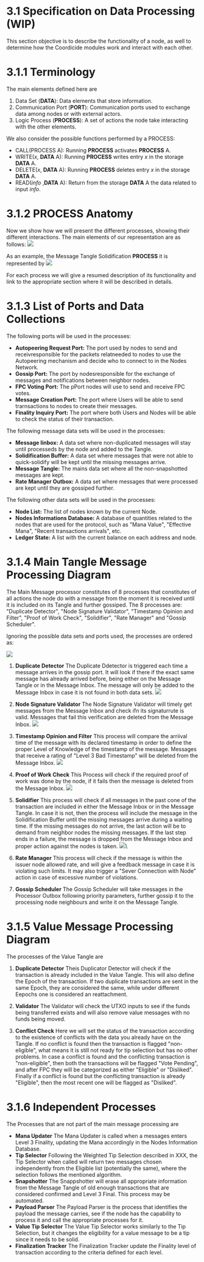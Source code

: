 # 3.1 Specification on Data Processing (WIP)

This section objective is to describe the functionality of a node, as well to determine how the Coordicide modules work and interact with each other. 

# 3.1.1 Terminology 

The main elements defined here are

1. Data Set (**DATA**): Data elements that store information.
2. Communication Port (**PORT**): Communication ports used to exchange data among nodes or with external actors.
3. Logic Process (**PROCESS**): A set of actions the node take interacting with the other elements. 



We also consider the possible functions performed by a PROCESS:

* CALL(PROCESS A): Running **PROCESS** activates  **PROCESS** A.
* WRITE($x$, **DATA** A): Running **PROCESS** writes entry $x$ in the storage **DATA** A.
* DELETE($x$, **DATA** A): Running **PROCESS** deletes entry $x$ in the storage **DATA** A.
* READ(*info* ,**DATA** A): Return from the storage **DATA** A the data related to input *info*.



# 3.1.2 PROCESS Anatomy

Now we show how we will present the different processes, showing their different interactions. The main elements of our representation are as follows:
![](https://i.imgur.com/WuHlwWl.png)

As an example, the Message Tangle Solidification **PROCESS** it is represented by
![](https://i.imgur.com/YSjdBOP.png)

For each process we will give a resumed description of its functionality and link to the appropriate section where it will be described in details.

# 3.1.3 List of Ports and Data Collections

The following ports will be used in the processes:

* **Autopeering Request Port:** The port used by nodes to send and receivresponsible for the packets relatneeded to nodes to use the Autopeering mechanism and decide who to connect to in the Nodes Network. 
* **Gossip Port:** The port by nodesresponsible for the exchange of messages and notifications between neighbor nodes.
* **FPC Voting Port:** The pPort nodes will use to send and receive FPC votes.
* **Message Creation Port:** The port where Users will be able to send trarnsactions to nodes to create their messages. 
* **Finality Inquiry Port:** The port where both Users and Nodes will be able to check the status of their transaction. 

The following message data sets will be used in the processes:
* **Message Iinbox:** A data set where non-duplicated messages will stay until processeds by the node and added to the Tangle. 
* **Solidification Buffer:** A data set where messages that were not able to quick-solidify will be kept until the missing messages arrive.
* **Message Tangle:** The mains data set where all the non-snapshotted messages are kept. 
* **Rate Manager Outbox:** A data set where messages that were processed are kept until they are gossiped further. 

The following other data sets will be used in the processes:
* **Node List:** The list of nodes known by the current Node. 
* **Nodes Informations Database:** A database of quantities related to the nodes that are used for the protocol, such as "Mana Value", "Effective Mana", "Recent transactions arrivals", etc. 
* **Ledger State:** A list with the current balance on each address and node. 


# 3.1.4 Main Tangle Message Processing Diagram 

The Main Message processor constitutes of 8 processes that constitutes of all actions the node do with a message from the moment it is received until it is included on its Tangle and further gossiped. The 8 processes are: "Duplicate Detector", "Node Signature Validator", "Timestamp Opinion and Filter", "Proof of Work Check", "Solidifier", "Rate Manager" and "Gossip Scheduler".

Ignoring the possible data sets and ports used, the processes are ordered as:

![](https://i.imgur.com/xFjNlFd.png)


1. **Duplicate Detector**
The Duplicate Ddetector is triggered each time a message arrives in the gossip port. It will look if there if the exact same message has already arrived before, being either on the Message Tangle or in the Message Inbox. The message will only be added to the Message Inbox in  case it is not found in both data sets.
![](https://i.imgur.com/5Ke3jId.png)

2. **Node Signature Validator**
The Node Signature Validator will timely get messages from the Message Inbox and check ifn its signaturrute is valid. Messages that fail this verification are deleted from the Message Inbox.
![](https://i.imgur.com/mOrfhqz.png)

3. **Timestamp Opinion and Filter**
This process will compare the arriival time of the message with its declared timestamp in order to define the proper Level of Knowledge of the timestamp of the message. Messages that receive a rating of "Level 3 Bad Timestamp" will be deleted from the Message Inbox. 
![](https://i.imgur.com/lVa7H5L.png)

4. **Proof of Work Check**
This Process will check if the required proof of work was done by the node, if it fails then the message is deleted from the Message Inbox.
![](https://i.imgur.com/sn7UJFD.png)

5. **Solidifier**
This process will check if all messages in the past cone of the transaction are included in either the Message Inbox or in the Message Tangle. In case it is not, then the process will include the message in the Solidification Buffer until the missing messages arrive during a waiting time. If the missing messages do not arrive, the last action will be to demand from neighbor nodes the missing messages. If the last step ends in a failure, the message is dropped from the Message Inbox and proper action against the nodes is taken. 
![](https://i.imgur.com/YSjdBOP.png)\

6. **Rate Manager**
This process will check if the message is within the issuer node allowed rate, and will give a feedback message in case it is violating such limits. It may also trigger a "Sever Connection with Node" action in case of excessive number of violations.

8. **Gossip Scheduler**
The Gossip Scheduler will take messages in the Processor Outbox following priority parameters, further gossip it to the processing node neighbours and write it on the Message Tangle. 



# 3.1.5 Value Message Processing Diagram 

The processes of the Value Tangle are 

1. **Duplicate Detector**
Theis Duplicator Detector will check if the transaction is already included in the Value Tangle. This will also define the Epoch of the transaction. If two duplicate transactions are sent in the same Epoch, they are considered the same, while under different Eepochs one is considered an reattachment. 

2. **Validator**
The Validator will check the UTXO inputs to see if the funds being transferred exists and will also remove value messages with no funds being moved. 


3. **Conflict Check**
Here we will set the status of the transaction according to the existence of conflicts with the data you already have on the Tangle. If no conflict is found then the transaction is flagged "non-eligible", what means it is still not ready for tip selection but has no other problems. In case a conflict is found and the conflicting transaction is "non-eligible", then both the transactions will be flagged "Vote Pending", and after FPC they will be categorized as either "Eligible" or "Disliked". Finally if a conflict is found but the conflicting transaction is already "Eligible", then the most recent one will be flagged as "Disliked".


# 3.1.6 Independent Processes

The Processes that are not part of the main message processing are

* **Mana Updater**
The Mana Updater is called when a messages enters Level 3 Finality, updating the Mana accordingly in the Nodes Information Database. 
* **Tip Selector**
Following the Weighted Tip Selection described in XXX, the Tip Selector when called will return two messages chosen independently from the Eligible list (potentially the same), where the selection follows the mentioned algorithm. 
* **Snapshotter**
The Snappshotter will erase all appropriate information from the Message Tangle of old enough transactions that are considered confirmed and Level 3 Final. This process may be automated. 
* **Payload Parser**
The Payload Parser is the process that identifies the payload the message carries, see if the node has the capability to process it and call the appropriate processes for it. 
* **Value Tip Selector**
The Value Tip Selector works similarly to the Tip Selection, but it changes the eligibility for a value message to be a tip since it needs to be solid.
* **Finalization Tracker**
The Finalization Tracker update the Finality level of transaction according to the criteria defined for each level. 



<!--stackedit_data:
eyJkaXNjdXNzaW9ucyI6eyJ1WnFsUlZyU3ViSGYxYzA4Ijp7In
RleHQiOiJUaGUgcG9ydCByZXNwb25zaWJsZSBmb3IgdGhlIHBh
Y2tldHMgbmVlZGVkIHRvIG5vZGVzIHRvIHVzZSB0aGUgQXV0b3
BlZXJpbmcgbWVj4oCmIiwic3RhcnQiOjE1NjQsImVuZCI6MTY4
MH0sInVIcEs0akRGZG1nUVVYUXgiOnsidGV4dCI6Im5vbi1zbm
Fwc2hvdHRlZCIsInN0YXJ0IjoyNTYwLCJlbmQiOjI1NzV9LCJz
N1BuQmQ0aVpvOFByaEhTIjp7InRleHQiOiJOb2RlcyBJbmZvcm
1hdGlvbiBEYXRhYmFzZSIsInN0YXJ0IjoyODQxLCJlbmQiOjI4
Njh9LCJIMExjTTlYVVdXbVMwd1QwIjp7InRleHQiOiJUaGUgTW
FpbiBNZXNzYWdlIHByb2Nlc3NvciBjb25zdGl0dXRlcyBvZiA3
IHByb2Nlc3NlcyB0aGF0IGNvbnN0aXR1dGVzIG9mIGFsbCBh4o
CmIiwic3RhcnQiOjMxNTgsImVuZCI6MzM1N30sImc2WkRTQjF4
dGY1UVRDMWciOnsidGV4dCI6IlRpbWVzdGFtcCBPcGluaW9uIG
FuZCBGaWx0ZXIiLCJzdGFydCI6MzQzMSwiZW5kIjozNDU5fSwi
ZjR0SDh6MUcxMmFmdE8weCI6eyJ0ZXh0IjoiU29saWRpZmllci
IsInN0YXJ0IjozNDg2LCJlbmQiOjM0OTZ9LCJKNXJWbTI0VW9J
ZmRBY0plIjp7InRleHQiOiIhW10oaHR0cHM6Ly9pLmltZ3VyLm
NvbS81S2UzaklkLnBuZykiLCJzdGFydCI6NDAwMCwiZW5kIjo0
MDM2fSwiQ1czVTQ4S1daRVpkM04zVSI6eyJ0ZXh0IjoiZnJvbS
B0aGUgTWVzc2FnZSBJbmJvIiwic3RhcnQiOjQyMzcsImVuZCI6
NDI1OH0sIk9idnNOak8waWFuY3psaWUiOnsidGV4dCI6Ikxldm
VsIG9mIEtub3dsZWRnZSIsInN0YXJ0Ijo0NDUyLCJlbmQiOjQ0
NzB9LCJtOUptUHlwalRHRGtKN05nIjp7InRleHQiOiIhW10oaH
R0cHM6Ly9pLmltZ3VyLmNvbS9sVmE3SDVMLnBuZyIsInN0YXJ0
Ijo0NjAzLCJlbmQiOjQ2Mzh9LCJqd0ExT3lKN3VnVm1lejR5Ij
p7InRleHQiOiIhW10oaHR0cHM6Ly9pLmltZ3VyLmNvbS9zbjdV
SkZELnBuZykiLCJzdGFydCI6NDgwOCwiZW5kIjo0ODQ0fSwiYj
RhM2tJeVpsWlJPZFZLRiI6eyJ0ZXh0IjoiZnJvbSB0aGUgTWVz
c2FnZSBJbmJveCBhbmQgcHJvcGVyIGFjdGlvbiBhZ2FpbnN0IH
RoZSBub2RlcyBpcyB0YWtlbiIsInN0YXJ0Ijo1MzI4LCJlbmQi
OjUzOTV9LCJmQWtLa1Z2U3VTUWxwclNnIjp7InRleHQiOiJTZX
ZlciBDb25uZWN0aW9uIHdpdGggTm9kZVwiIGFjdGlvbiBpbiBj
YXNlIG9mIGV4Y2Vzc2l2ZSBudW1iZXIgb2YgdmlvbGF0aW9ucy
4iLCJzdGFydCI6NTYyOSwiZW5kIjo1NzA2fSwiNlNFQk1qZlpy
ZUNWSmFxZCI6eyJ0ZXh0IjoiKlJhdGUgTWFuYWdlcioiLCJzdG
FydCI6NTQ0MSwiZW5kIjo1NDU1fSwiRzFPd1p1QjNidHg1cmZx
ViI6eyJ0ZXh0IjoiR29zc2lwIFNjaGVkdWxlciIsInN0YXJ0Ij
o1NzEzLCJlbmQiOjU3Mjl9LCJ0RklLdWk5eTBmNXJFcnZYIjp7
InRleHQiOiJUaGUgcHJvIiwic3RhcnQiOjU5NjIsImVuZCI6NT
k2OX0sImM2RDlWNVU0VGJFeDU2TXYiOnsidGV4dCI6IkVwb2No
cyIsInN0YXJ0Ijo2Mjg3LCJlbmQiOjYyOTR9LCJBV2o0VENiWX
c0STVITloxIjp7InRleHQiOiJhbmQgdGhlIGNvbmZsaWN0aW5n
IHRyYW5zYWN0aW9uIGlzIFwibm9uLWVsaWdpYmxlXCIiLCJzdG
FydCI6NjgzNCwiZW5kIjo2ODgzfSwiRVpsRHBQUk40ZTZIZ1dr
OSI6eyJ0ZXh0IjoiaGUgY29uZmxpY3RpbmciLCJzdGFydCI6Nz
A1NSwiZW5kIjo3MDY5fSwiVW84NENsdE0weVMxdmNMcSI6eyJ0
ZXh0IjoiaGUgUHJvY2Vzc2VzIHRoYXQgYXJlIG5vdCBwYXJ0IG
9mIHRoZSBtYWluIG1lc3NhZ2UgcHJvY2Vzc2luZyBhciIsInN0
YXJ0Ijo3MTk1LCJlbmQiOjcyNTl9LCJzZGRRSTZIbjFYbkIxT0
RXIjp7InRleHQiOiIqKlBheWxvYWQgUGFyc2VyKioiLCJzdGFy
dCI6Nzg3MywiZW5kIjo3ODkxfX0sImNvbW1lbnRzIjp7IjBPYz
JZZmF1aXh2OFNDclAiOnsiZGlzY3Vzc2lvbklkIjoidVpxbFJW
clN1YkhmMWMwOCIsInN1YiI6ImdoOjUxMTEyNjE4IiwidGV4dC
I6InRoZSBwb3J0IGZvciBhdXRvcGVlcmluZyBwcm90b2NvbC9y
ZXF1ZXN0cz8gRG9uIHQgdW5kZXJzdGFuZCB3aGF0IHRoZSBkZW
Npc2lvbiBvbiAgd2hvIHRvIGNvbm5lY3QgaGFzIHRvIHRvIHdp
dGggdGhlIHBvcnQuIiwiY3JlYXRlZCI6MTU5NTQyMDk3NzU1NH
0sIjNjQUVXMmZwdHRVRnFvME4iOnsiZGlzY3Vzc2lvbklkIjoi
dVpxbFJWclN1YkhmMWMwOCIsInN1YiI6ImdoOjY4MjUwMzUwIi
widGV4dCI6IkkgdHJpZWQgdG8gZ2l2ZSBhIGJldHRlciB3b3Jk
aW5nLCB0aGUgb2xkIG9uZSB3YXMgYXdmdWwuIiwiY3JlYXRlZC
I6MTU5NTQ0NDExMTE0Mn0sInUyV1B2ME5aT1Q0alJPY2giOnsi
ZGlzY3Vzc2lvbklkIjoidVpxbFJWclN1YkhmMWMwOCIsInN1Yi
I6ImdoOjUxMTEyNjE4IiwidGV4dCI6InNvIGl0cyB0aGUgc2Ft
ZSBwb3J0IGZvciBzZW5kaW5nIGFuZCByZXF1ZXN0aW5nLiBJZi
B5ZXMgcGVyaGFwcyBqdXN0IGNhbGwgaXN0IEF1dG9wZWVyaW5n
IFBvcnQiLCJjcmVhdGVkIjoxNTk1NTAwNTg2MTIyfSwiaDZOdU
JESTRwTm42SmpEQyI6eyJkaXNjdXNzaW9uSWQiOiJ1SHBLNGpE
RmRtZ1FVWFF4Iiwic3ViIjoiZ2g6NTExMTI2MTgiLCJ0ZXh0Ij
oiZGVmaW5lIHNuYXBzaG90IHNvbWV3aGVyZSIsImNyZWF0ZWQi
OjE1OTU1MDA3MDI5NTV9LCJpVDZVTzRFVXRwNHVwYWdXIjp7Im
Rpc2N1c3Npb25JZCI6InM3UG5CZDRpWm84UHJoSFMiLCJzdWIi
OiJnaDo1MTExMjYxOCIsInRleHQiOiJqdXN0IFwiTm9kZSBEYX
RhYmFzZVwiPyIsImNyZWF0ZWQiOjE1OTU1MDA4MTA1MzV9LCJU
UUhsejBXUDdWWk9lMnBLIjp7ImRpc2N1c3Npb25JZCI6IkgwTG
NNOVhVV1dtUzB3VDAiLCJzdWIiOiJnaDo1MTExMjYxOCIsInRl
eHQiOiJUaGUgTWFpbiBNZXNzYWdlIHByb2Nlc3NvciBpcyBkaX
ZpZGVkIGludG8gNyBzdWItcHJvY2Vzc2VzOyBjb3ZlcmluZyBh
bGwgYWN0aW9ucyBhIG5vZGUgaGFzIHRvIHBlcmZvcm0gaW4gb3
JkZXIgdG8gc2VuZCBhIG1lc3NhZ2UgPyIsImNyZWF0ZWQiOjE1
OTU1MDA5NzkxNDJ9LCJkRkpMbmd0cmlTNmp3MWo4Ijp7ImRpc2
N1c3Npb25JZCI6IkgwTGNNOVhVV1dtUzB3VDAiLCJzdWIiOiJn
aDo1MTExMjYxOCIsInRleHQiOiI3LT44IiwiY3JlYXRlZCI6MT
U5NTUwMTAwNzM4M30sIkRKVUhRYmZnMFZMMzh6ZjkiOnsiZGlz
Y3Vzc2lvbklkIjoiZzZaRFNCMXh0ZjVRVEMxZyIsInN1YiI6Im
doOjUxMTEyNjE4IiwidGV4dCI6IlRpbWVzdGFtcCBjaGVjaz8i
LCJjcmVhdGVkIjoxNTk1NTAxMDMxMjg3fSwiWDdVZFVHaHR1QT
hUZk96ciI6eyJkaXNjdXNzaW9uSWQiOiJmNHRIOHoxRzEyYWZ0
TzB4Iiwic3ViIjoiZ2g6NTExMTI2MTgiLCJ0ZXh0Ijoib3IgTV
QgU29saWRpZmllcj8iLCJjcmVhdGVkIjoxNTk1NTAxMDU2NDI0
fSwiWmZJQms3dVYwN3lYRmh5ZCI6eyJkaXNjdXNzaW9uSWQiOi
JKNXJWbTI0VW9JZmRBY0plIiwic3ViIjoiZ2g6NTExMTI2MTgi
LCJ0ZXh0IjoiV2h5IERlbGV0ZSBpbiBNZXNzYWdlIEluYm94Py
IsImNyZWF0ZWQiOjE1OTU1MDEyMDY0NjB9LCI4a2Nhenh5OWpM
NzFXVURhIjp7ImRpc2N1c3Npb25JZCI6IkNXM1U0OEtXWkVaZD
NOM1UiLCJzdWIiOiJnaDo1MTExMjYxOCIsInRleHQiOiJhZGQg
XCJERUxFVEUgTWVzc2FnZSBJbmJveFwiIiwiY3JlYXRlZCI6MT
U5NTUwMTM4NDM2Nn0sIlFBODhKV1dVRklsbVRxMUgiOnsiZGlz
Y3Vzc2lvbklkIjoiQ1czVTQ4S1daRVpkM04zVSIsInN1YiI6Im
doOjUxMTEyNjE4IiwidGV4dCI6Ik9uY2UgYSBtZXNzYWdlIGlz
IGRlbGV0ZWQgZnJvbSBJbmJveCwgZ29zc2lwIG1pZ2h0IHB1dC
BpdCB0aGVyZSB5ZXQgYW5vdGhlciB0aW1lID8iLCJjcmVhdGVk
IjoxNTk1NTAxNDM2MDM2fSwiVlNXSlF6WXd6NzV4VmRoQSI6ey
JkaXNjdXNzaW9uSWQiOiJPYnZzTmpPMGlhbmN6bGllIiwic3Vi
IjoiZ2g6NTExMTI2MTgiLCJ0ZXh0IjoiaW50cm9kdWNlIGxpbm
sgdG8gRGVmaW5pdGlvbiIsImNyZWF0ZWQiOjE1OTU1MDE0NzQ4
NDl9LCJXNUc3WGNmTkJ2a0hQYVZ5Ijp7ImRpc2N1c3Npb25JZC
I6Im05Sm1QeXBqVEdEa0o3TmciLCJzdWIiOiJnaDo1MTExMjYx
OCIsInRleHQiOiJNaXNzaW5nIERFTEVURSBNZXNzYWdlIElOQk
9YLCIsImNyZWF0ZWQiOjE1OTU1MDE1NDYwMzd9LCI0eWVBbjhU
WVVSQnNwekR4Ijp7ImRpc2N1c3Npb25JZCI6Im05Sm1QeXBqVE
dEa0o3TmciLCJzdWIiOiJnaDo1MTExMjYxOCIsInRleHQiOiJB
bmQgUkVBRCIsImNyZWF0ZWQiOjE1OTU1MDE2NjE2MjN9LCJ1M1
dzVjJ0aURkQThuWU5FIjp7ImRpc2N1c3Npb25JZCI6Imp3QTFP
eUo3dWdWbWV6NHkiLCJzdWIiOiJnaDo1MTExMjYxOCIsInRleH
QiOiJXcm9uZyBEQiBvcGVyYXRpb247IFJFQUQvREVMRVRFIE1l
c3NhZ2UgSW5ib3giLCJjcmVhdGVkIjoxNTk1NTAxNzI5NjcwfS
wiMkFiT2FtU0c3OTdXQ0NybSI6eyJkaXNjdXNzaW9uSWQiOiJi
NGEza0l5WmxaUk9kVktGIiwic3ViIjoiZ2g6NTExMTI2MTgiLC
J0ZXh0IjoiYWRkIHRoZXNlIGFjdGlvbiB0byBmaWd1cmUiLCJj
cmVhdGVkIjoxNTk1NTAxODIxNTYwfSwiTEtuR0FZbjJMNkFBUU
ZZRiI6eyJkaXNjdXNzaW9uSWQiOiJmQWtLa1Z2U3VTUWxwclNn
Iiwic3ViIjoiZ2g6NTExMTI2MTgiLCJ0ZXh0IjoieW91IG1lYW
4gZHJvcHBpbmcgdGhlIG5vZGU/IiwiY3JlYXRlZCI6MTU5NTUw
MjAwMjk2MH0sImFyT1RPNHhMVUNNSmdJUlciOnsiZGlzY3Vzc2
lvbklkIjoiNlNFQk1qZlpyZUNWSmFxZCIsInN1YiI6ImdoOjUx
MTEyNjE4IiwidGV4dCI6IkFkZCBGaWd1cmUiLCJjcmVhdGVkIj
oxNTk1NTAyMDIyNTUwfSwiMWFWaUNCck1DRFlDRW91ZiI6eyJk
aXNjdXNzaW9uSWQiOiJHMU93WnVCM2J0eDVyZnFWIiwic3ViIj
oiZ2g6NTExMTI2MTgiLCJ0ZXh0IjoiQWRkIEZpZ3VyZSIsImNy
ZWF0ZWQiOjE1OTU1MDIwNTAwNDl9LCIxeVJ4OGVXOWZ5SHpOd2
xjIjp7ImRpc2N1c3Npb25JZCI6InRGSUt1aTl5MGY1ckVydlgi
LCJzdWIiOiJnaDo1MTExMjYxOCIsInRleHQiOiJBbGwgdGhpcy
Bjb21lIGFmdGVyIHRoZSBNYWluIE1lc3NhZ2UgUHJvYyBEaWFn
LiBUaGlzIHNob3VsZCBiZSBzYWlkIGV4cGxpY3RseSIsImNyZW
F0ZWQiOjE1OTU1MDIyODYxMjh9LCJaNU1lYTUzaktYUDBHOHlo
Ijp7ImRpc2N1c3Npb25JZCI6ImM2RDlWNVU0VGJFeDU2TXYiLC
JzdWIiOiJnaDo1MTExMjYxOCIsInRleHQiOiJOb3QgY2xlYXIg
d2hhdCBhbiBFcG9jaCBpcyIsImNyZWF0ZWQiOjE1OTU1MDIzOT
Q1MjR9LCJEbXJab2JNcnlROHpvdHp2Ijp7ImRpc2N1c3Npb25J
ZCI6IkFXajRUQ2JZdzRJNUhOWjEiLCJzdWIiOiJnaDo1MTExMj
YxOCIsInRleHQiOiJNaXNzaW5nIHRoZSBpbmZvcm1hdGlvbiB3
aGVuIGEgdHggdHVybnMgaW50byBlbGlnaWJsZSIsImNyZWF0ZW
QiOjE1OTU1MDI1ODU5MTR9LCJMbDNVamswd25heVpOT0MwIjp7
ImRpc2N1c3Npb25JZCI6IkVabERwUFJONGU2SGdXazkiLCJzdW
IiOiJnaDo1MTExMjYxOCIsInRleHQiOiJpbiBnZW5lcmFsIHRo
ZXJlIG1pZ2h0IGJlIG1vcmUgdGhhbiAxIGNvbmZsaWN0aW5nIH
R4IiwiY3JlYXRlZCI6MTU5NTUwMjYzMzQ1M30sIlh2RFozVTZH
bTloNnRaWDEiOnsiZGlzY3Vzc2lvbklkIjoiVW84NENsdE0weV
MxdmNMcSIsInN1YiI6ImdoOjUxMTEyNjE4IiwidGV4dCI6ImFk
ZCBsaW5rcyB0byBwbGFjZXMgd2hlcmUgdGhlc2UgcHJvY2Vzc2
VzIGFyZSBzcGVjaWZpZWQiLCJjcmVhdGVkIjoxNTk1NTAyOTc1
MjA5fSwiMG8yYzZBcW12a2RjSTdUNSI6eyJkaXNjdXNzaW9uSW
QiOiJzZGRRSTZIbjFYbkIxT0RXIiwic3ViIjoiZ2g6NTExMTI2
MTgiLCJ0ZXh0Ijoid2h5IGlzIHRoaXMgUGFyc2VycyBub3QgdX
NlZCBhYm92ZSB0byBjaGVjayB0aGUgdmFsdWUgcGF5bG9hZD8i
LCJjcmVhdGVkIjoxNTk1NTAzMDUwNzgzfSwiSWxRNXVsTHNwcz
BVWVhXaCI6eyJkaXNjdXNzaW9uSWQiOiJzZGRRSTZIbjFYbkIx
T0RXIiwic3ViIjoiZ2g6NTExMTI2MTgiLCJ0ZXh0IjoiaS5lLi
BpZGVudGlmeWluZyB2YWx1ZSBtZXNzYWdlcy90eCIsImNyZWF0
ZWQiOjE1OTU1MDMwODIwMDh9LCJqZHlERkVuUUdyMFAyTUJWIj
p7ImRpc2N1c3Npb25JZCI6IkNXM1U0OEtXWkVaZDNOM1UiLCJz
dWIiOiJnaDo1MDY2MTg0NCIsInRleHQiOiJQZXJoYXBzLCBhbm
QgaXQgd291bGQgYmUgYW4gb3B0aW1pemF0aW9uIHRvIHRyYWNr
IHRoZSBkZWxldGVkIHRoaW5ncy4gIEJ1dCB3cml0aW5nIHRoaX
MgZ29lcyBiZXlvbmQgdGhlIGNvcmUgcHJvdG9jb2wgYW5kIGdl
dHMgaW50byBpbXBsZW1lbnRhdGlvbi4iLCJjcmVhdGVkIjoxNT
k1OTI2NzcxNTc0fX0sImhpc3RvcnkiOlsyMDUwMjYxOTU2LDk4
Mjg3MjgxNiw3NzIxMzU1ODBdfQ==
-->